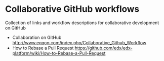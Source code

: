 # Collaborative GitHub workflows

Collection of links and workflow descriptions for collaborative development on GitHub

* Collaboration on GitHub http://www.eqqon.com/index.php/Collaborative_Github_Workflow
* How to Rebase a Pull Request https://github.com/edx/edx-platform/wiki/How-to-Rebase-a-Pull-Request
